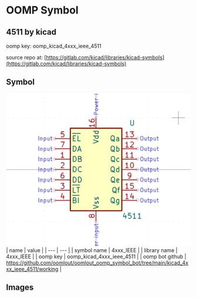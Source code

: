 # OOMP Symbol  
## 4511  by kicad  
  
oomp key: oomp_kicad_4xxx_ieee_4511  
  
source repo at: [https://gitlab.com/kicad/libraries/kicad-symbols](https://gitlab.com/kicad/libraries/kicad-symbols)  
## Symbol  
  
[![working.png](working_600.png)](working.png)  
| name | value | 
| --- | --- | 
| symbol name | 4xxx_IEEE | 
| library name | 4xxx_IEEE | 
| oomp key | oomp_kicad_4xxx_ieee_4511 | 
| oomp bot github | https://github.com/oomlout/oomlout_oomp_symbol_bot/tree/main/kicad_4xxx_ieee_4511/working | 
## Images  
